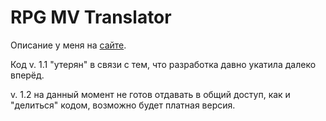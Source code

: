 # RPG MV Translator

Описание у меня на [сайте](https://pair.casualmods.net/rpg-maker-mv-translator).

Код v. 1.1 "утерян" в связи с тем, что разработка давно укатила далеко вперёд.

v. 1.2 на данный момент не готов отдавать в общий доступ, как и "делиться" кодом, возможно будет платная версия.
